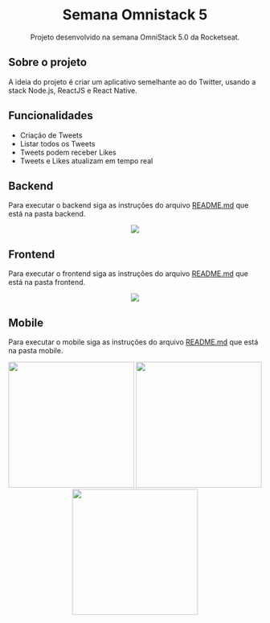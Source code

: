 <h1 align="center">Semana Omnistack 5</h1>
<p align="center">Projeto desenvolvido na semana OmniStack 5.0 da Rocketseat.</p>

## Sobre o projeto

A ideia do projeto é criar um aplicativo semelhante ao do Twitter, usando a stack Node.js, ReactJS e React Native.

## Funcionalidades

- Criação de Tweets
- Listar todos os Tweets
- Tweets podem receber Likes
- Tweets e Likes atualizam em tempo real

## Backend

Para executar o backend siga as instruções do arquivo [README.md]() que está na pasta backend.

<p align="center">
  <img src="./.github/backend.png" />
</p>

## Frontend

Para executar o frontend siga as instruções do arquivo [README.md]() que está na pasta frontend.

<p align="center">
  <img src="./.github/frontend.png" />
</p>

## Mobile

Para executar o mobile siga as instruções do arquivo [README.md]() que está na pasta mobile.

<p align="center">
  <img src="./.github/rn01.jpg" width="250" />
  <img src="./.github/rn02.jpg" width="250" />
  <img src="./.github/rn03.jpg" width="250" />
</p>

